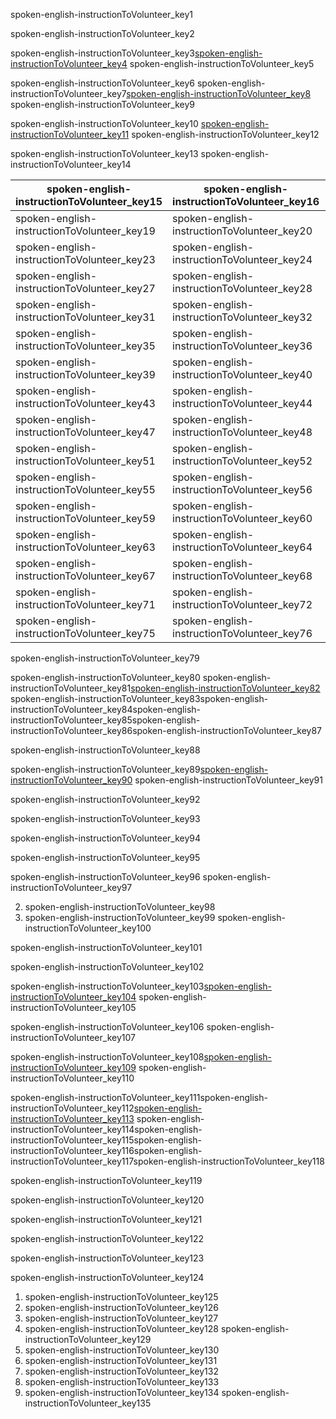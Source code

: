 spoken-english-instructionToVolunteer_key1


spoken-english-instructionToVolunteer_key2



spoken-english-instructionToVolunteer_key3[spoken-english-instructionToVolunteer_key4](http://www.Merakilearn.org)
spoken-english-instructionToVolunteer_key5

spoken-english-instructionToVolunteer_key6
spoken-english-instructionToVolunteer_key7[spoken-english-instructionToVolunteer_key8](https://play.google.com/store/apps/details?id=org.merakilearn&hl=en_IN&gl=US,)
spoken-english-instructionToVolunteer_key9


spoken-english-instructionToVolunteer_key10
[spoken-english-instructionToVolunteer_key11](http://www.Merakilearn.org)
spoken-english-instructionToVolunteer_key12


spoken-english-instructionToVolunteer_key13
spoken-english-instructionToVolunteer_key14


|spoken-english-instructionToVolunteer_key15|spoken-english-instructionToVolunteer_key16|spoken-english-instructionToVolunteer_key17|spoken-english-instructionToVolunteer_key18|
|-----------|-----------|-----------|-----------|
|spoken-english-instructionToVolunteer_key19|spoken-english-instructionToVolunteer_key20|spoken-english-instructionToVolunteer_key21|spoken-english-instructionToVolunteer_key22|
|spoken-english-instructionToVolunteer_key23|spoken-english-instructionToVolunteer_key24|spoken-english-instructionToVolunteer_key25|spoken-english-instructionToVolunteer_key26|
|spoken-english-instructionToVolunteer_key27|spoken-english-instructionToVolunteer_key28|spoken-english-instructionToVolunteer_key29|spoken-english-instructionToVolunteer_key30|
|spoken-english-instructionToVolunteer_key31|spoken-english-instructionToVolunteer_key32|spoken-english-instructionToVolunteer_key33|spoken-english-instructionToVolunteer_key34|
|spoken-english-instructionToVolunteer_key35|spoken-english-instructionToVolunteer_key36|spoken-english-instructionToVolunteer_key37|spoken-english-instructionToVolunteer_key38|
|spoken-english-instructionToVolunteer_key39|spoken-english-instructionToVolunteer_key40|spoken-english-instructionToVolunteer_key41|spoken-english-instructionToVolunteer_key42|
|spoken-english-instructionToVolunteer_key43|spoken-english-instructionToVolunteer_key44|spoken-english-instructionToVolunteer_key45|spoken-english-instructionToVolunteer_key46|
|spoken-english-instructionToVolunteer_key47|spoken-english-instructionToVolunteer_key48|spoken-english-instructionToVolunteer_key49|spoken-english-instructionToVolunteer_key50|
|spoken-english-instructionToVolunteer_key51|spoken-english-instructionToVolunteer_key52|spoken-english-instructionToVolunteer_key53|spoken-english-instructionToVolunteer_key54|
|spoken-english-instructionToVolunteer_key55|spoken-english-instructionToVolunteer_key56|spoken-english-instructionToVolunteer_key57|spoken-english-instructionToVolunteer_key58|
|spoken-english-instructionToVolunteer_key59|spoken-english-instructionToVolunteer_key60|spoken-english-instructionToVolunteer_key61|spoken-english-instructionToVolunteer_key62|
|spoken-english-instructionToVolunteer_key63|spoken-english-instructionToVolunteer_key64|spoken-english-instructionToVolunteer_key65|spoken-english-instructionToVolunteer_key66|
|spoken-english-instructionToVolunteer_key67|spoken-english-instructionToVolunteer_key68|spoken-english-instructionToVolunteer_key69|spoken-english-instructionToVolunteer_key70|
|spoken-english-instructionToVolunteer_key71|spoken-english-instructionToVolunteer_key72|spoken-english-instructionToVolunteer_key73|spoken-english-instructionToVolunteer_key74|
|spoken-english-instructionToVolunteer_key75|spoken-english-instructionToVolunteer_key76|spoken-english-instructionToVolunteer_key77|spoken-english-instructionToVolunteer_key78|

spoken-english-instructionToVolunteer_key79


spoken-english-instructionToVolunteer_key80
spoken-english-instructionToVolunteer_key81[spoken-english-instructionToVolunteer_key82](https://www.merakilearn.org/class)
spoken-english-instructionToVolunteer_key83spoken-english-instructionToVolunteer_key84spoken-english-instructionToVolunteer_key85spoken-english-instructionToVolunteer_key86spoken-english-instructionToVolunteer_key87

spoken-english-instructionToVolunteer_key88


spoken-english-instructionToVolunteer_key89[spoken-english-instructionToVolunteer_key90](https://chrome.google.com/webstore/detail/auto-admit-for-google-mee/epemkdedgaoeeobdjmkmhhhbjemckmgb/related?hl=en,)
spoken-english-instructionToVolunteer_key91

spoken-english-instructionToVolunteer_key92


spoken-english-instructionToVolunteer_key93


spoken-english-instructionToVolunteer_key94


spoken-english-instructionToVolunteer_key95


spoken-english-instructionToVolunteer_key96
spoken-english-instructionToVolunteer_key97


2. spoken-english-instructionToVolunteer_key98
3. spoken-english-instructionToVolunteer_key99
spoken-english-instructionToVolunteer_key100


spoken-english-instructionToVolunteer_key101


spoken-english-instructionToVolunteer_key102


spoken-english-instructionToVolunteer_key103[spoken-english-instructionToVolunteer_key104](https://docs.google.com/spreadsheets/d/1jZYeO6412o1tFhmGVRjWETmotBMXZjK15CAiyy2Z0_c/edit#gid=0)
spoken-english-instructionToVolunteer_key105




spoken-english-instructionToVolunteer_key106
spoken-english-instructionToVolunteer_key107


spoken-english-instructionToVolunteer_key108[spoken-english-instructionToVolunteer_key109](http://www.Merakilearn.org)
spoken-english-instructionToVolunteer_key110

spoken-english-instructionToVolunteer_key111spoken-english-instructionToVolunteer_key112[spoken-english-instructionToVolunteer_key113](http://www.mERAKILEARN.ORG)
spoken-english-instructionToVolunteer_key114spoken-english-instructionToVolunteer_key115spoken-english-instructionToVolunteer_key116spoken-english-instructionToVolunteer_key117spoken-english-instructionToVolunteer_key118

spoken-english-instructionToVolunteer_key119


spoken-english-instructionToVolunteer_key120


spoken-english-instructionToVolunteer_key121


spoken-english-instructionToVolunteer_key122


spoken-english-instructionToVolunteer_key123


spoken-english-instructionToVolunteer_key124
1. spoken-english-instructionToVolunteer_key125
2. spoken-english-instructionToVolunteer_key126
1. spoken-english-instructionToVolunteer_key127
2. spoken-english-instructionToVolunteer_key128
spoken-english-instructionToVolunteer_key129
1. spoken-english-instructionToVolunteer_key130
2. spoken-english-instructionToVolunteer_key131
3. spoken-english-instructionToVolunteer_key132
4. spoken-english-instructionToVolunteer_key133
5. spoken-english-instructionToVolunteer_key134
spoken-english-instructionToVolunteer_key135
